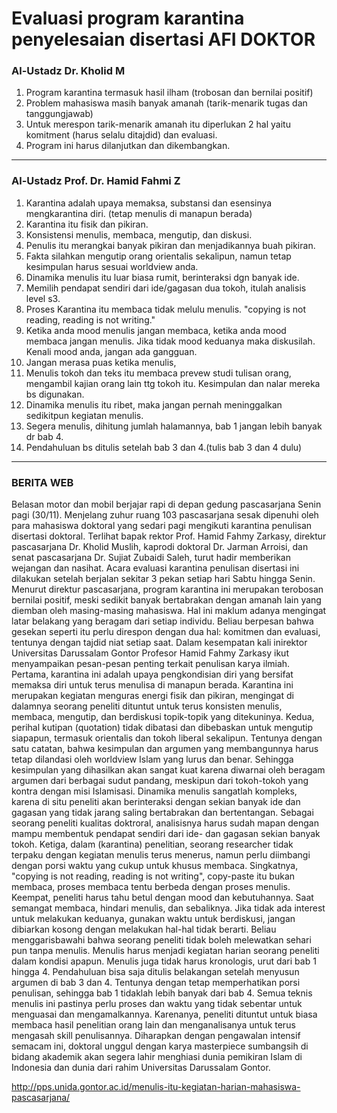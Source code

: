 # Evaluasi program karantina penyelesaian disertasi AFI DOKTOR

### Al-Ustadz Dr. Kholid M
1. Program karantina termasuk hasil ilham (trobosan dan bernilai positif) 
2. Problem mahasiswa  masih banyak amanah (tarik-menarik tugas dan tanggungjawab)
3. Untuk merespon tarik-menarik amanah itu diperlukan 2 hal yaitu komitment (harus selalu ditajdid) dan evaluasi.
4. Program ini harus dilanjutkan dan dikembangkan.

---
### Al-Ustadz Prof. Dr.  Hamid Fahmi Z

1. Karantina adalah upaya memaksa,  substansi dan esensinya mengkarantina diri. (tetap menulis di manapun berada)
2. Karantina itu fisik dan pikiran. 
3. Konsistensi menulis,  membaca,  mengutip, dan diskusi. 
4. Penulis itu merangkai banyak pikiran dan menjadikannya buah pikiran.
5. Fakta silahkan mengutip orang orientalis sekalipun, namun tetap kesimpulan harus sesuai worldview anda. 
6. Dinamika menulis itu luar biasa rumit,  berinteraksi dgn banyak ide. 
7. Memilih pendapat sendiri dari ide/gagasan dua tokoh, itulah analisis level s3. 
8. Proses Karantina itu membaca tidak melulu menulis. 
	"copying is not reading,  reading is not writing."
9. Ketika anda mood menulis jangan membaca,  ketika anda mood membaca jangan menulis.  Jika tidak mood keduanya maka diskusilah. Kenali mood anda,  jangan ada gangguan. 
10. Jangan merasa puas ketika menulis, 
11. Menulis tokoh dan teks itu membaca prevew studi tulisan orang,  mengambil kajian orang lain ttg tokoh itu. Kesimpulan dan nalar mereka bs digunakan. 
12. Dinamika menulis itu ribet,  maka jangan pernah meninggalkan sedikitpun kegiatan menulis. 
13. Segera menulis,  dihitung jumlah halamannya,  bab 1 jangan lebih banyak dr bab 4. 
14. Pendahuluan bs ditulis setelah bab 3 dan 4.(tulis bab 3 dan 4 dulu)

--- 

### BERITA WEB

Belasan motor dan mobil berjajar rapi di depan gedung pascasarjana Senin pagi (30/11). Menjelang zuhur ruang 103 pascasarjana sesak dipenuhi oleh para mahasiswa doktoral yang sedari pagi mengikuti karantina penulisan disertasi doktoral. Terlihat bapak rektor Prof. Hamid Fahmy Zarkasy, direktur pascasarjana Dr. Kholid Muslih, kaprodi doktoral Dr. Jarman Arroisi, dan senat pascasarjana Dr. Sujiat Zubaidi Saleh, turut hadir memberikan wejangan dan nasihat. Acara evaluasi karantina penulisan disertasi ini dilakukan setelah berjalan sekitar 3 pekan setiap hari Sabtu hingga Senin. 
Menurut direktur pascasarjana, program karantina ini merupakan terobosan bernilai positif, meski sedikit banyak bertabrakan dengan amanah lain yang diemban oleh masing-masing mahasiswa. Hal ini maklum adanya mengingat latar belakang yang beragam dari setiap individu. Beliau berpesan bahwa gesekan seperti itu perlu direspon dengan dua hal: komitmen dan evaluasi, tentunya dengan tajdid niat setiap saat.
Dalam kesempatan kali inirektor Universitas Darussalam Gontor Profesor Hamid Fahmy Zarkasy ikut menyampaikan pesan-pesan penting terkait penulisan karya ilmiah. Pertama, karantina ini adalah upaya pengkondisian diri yang bersifat memaksa diri untuk terus menulisa di manapun berada. Karantina ini merupakan kegiatan menguras energi fisik dan pikiran, mengingat di dalamnya seorang peneliti dituntut untuk terus konsisten menulis, membaca, mengutip, dan berdiskusi topik-topik yang ditekuninya. Kedua, perihal kutipan (quotation) tidak dibatasi dan dibebaskan untuk mengutip siapapun, termasuk orientalis dan tokoh liberal sekalipun. Tentunya dengan satu catatan, bahwa kesimpulan dan argumen yang membangunnya harus tetap dilandasi oleh worldview Islam yang lurus dan benar. Sehingga kesimpulan yang dihasilkan akan sangat kuat karena diwarnai oleh beragam argumen dari berbagai sudut pandang, meskipun dari tokoh-tokoh yang kontra dengan misi Islamisasi. Dinamika menulis sangatlah kompleks, karena di situ peneliti akan berinteraksi dengan sekian banyak ide dan gagasan yang tidak jarang saling bertabrakan dan bertentangan. Sebagai seorang peneliti kualitas doktroral, analisisnya harus sudah mapan dengan mampu membentuk pendapat sendiri dari ide- dan gagasan sekian banyak tokoh. Ketiga, dalam (karantina) penelitian, seorang researcher tidak terpaku dengan kegiatan menulis terus menerus, namun perlu diimbangi dengan porsi waktu yang cukup untuk khusus membaca. Singkatnya, "copying is not reading, reading is not writing", copy-paste itu bukan membaca, proses membaca tentu berbeda dengan proses menulis. Keempat, peneliti harus tahu betul dengan mood dan kebutuhannya. Saat semangat membaca, hindari menulis, dan sebaliknya. Jika tidak ada interest untuk melakukan keduanya, gunakan waktu untuk berdiskusi, jangan dibiarkan kosong dengan melakukan hal-hal tidak berarti. Beliau menggarisbawahi bahwa seorang peneliti tidak boleh melewatkan sehari pun tanpa menulis. Menulis harus menjadi kegiatan harian seorang peneliti dalam kondisi apapun. Menulis juga tidak harus kronologis, urut dari bab 1 hingga 4. Pendahuluan bisa saja ditulis belakangan setelah menyusun argumen di bab 3 dan 4. Tentunya dengan tetap memperhatikan porsi penulisan, sehingga bab 1 tidaklah lebih banyak dari bab 4. Semua teknis menulis ini pastinya perlu proses dan waktu yang tidak sebentar untuk menguasai dan mengamalkannya. Karenanya, peneliti dituntut untuk biasa membaca hasil penelitian orang lain dan menganalisanya untuk terus mengasah skill penulisannya.
Diharapkan dengan pengawalan intensif semacam ini, doktoral unggul dengan karya masterpiece sumbangsih di bidang akademik akan segera lahir menghiasi dunia pemikiran Islam di Indonesia dan dunia dari rahim Universitas Darussalam Gontor.

http://pps.unida.gontor.ac.id/menulis-itu-kegiatan-harian-mahasiswa-pascasarjana/